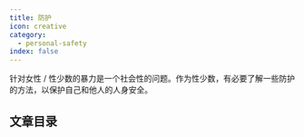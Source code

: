```yaml
---
title: 防护
icon: creative
category:
  - personal-safety
index: false
---
```


针对女性 / 性少数的暴力是一个社会性的问题。作为性少数，有必要了解一些防护的方法，以保护自己和他人的人身安全。

<ArticlesMenu>
  <h2>文章目录</h2>
</ArticlesMenu>
